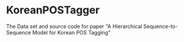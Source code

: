 # KoreanPOSTagger
The Data set and source code for paper "A Hierarchical Sequence-to-Sequence Model for Korean POS Tagging"
